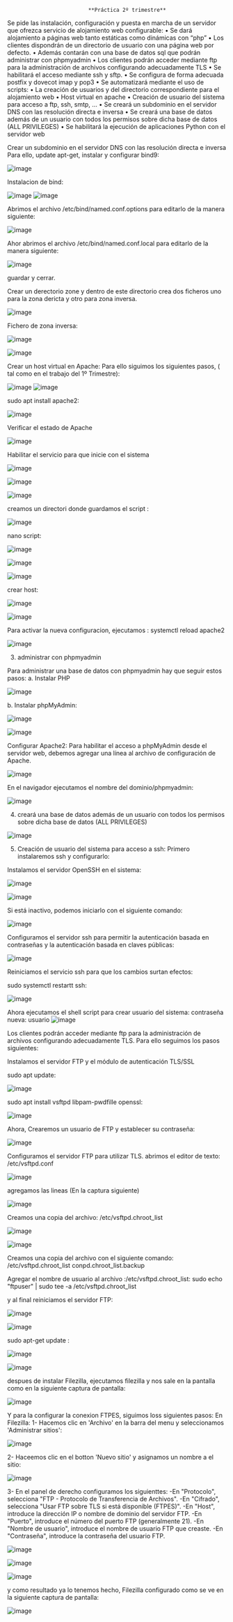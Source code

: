                               **Práctica 2º trimestre**


Se pide las instalación, configuración y puesta en marcha de un servidor que ofrezca servicio de 
alojamiento web configurable:
• Se dará alojamiento a páginas web tanto estáticas como dinámicas con “php”
• Los clientes dispondrán de un directorio de usuario con una página web por defecto. 
• Además contarán con una base de datos sql que podrán administrar con phpmyadmin
• Los clientes podrán acceder mediante ftp para la administración de archivos configurando 
adecuadamente TLS
• Se habilitará el acceso mediante ssh y sftp. 
• Se configura de forma adecuada postfix y dovecot imap y pop3
• Se automatizará mediante el uso de scripts: 
• La creación de usuarios y del directorio correspondiente para el alojamiento web
• Host virtual en apache
• Creación de usuario del sistema para acceso a ftp, ssh, smtp, …
• Se creará un subdominio en el servidor DNS con las resolución directa e inversa
• Se creará una base de datos además de un usuario con todos los permisos sobre 
dicha base de datos (ALL PRIVILEGES)
• Se habilitará la ejecución de aplicaciones Python con el servidor web

Crear un subdominio en el servidor DNS con las resolución directa e inversa
Para ello, update apt-get, instalar y configurar bind9:

![image](https://github.com/hasna2223/Trabajo-2-trimestre.-Servidor-de-alojamiento/assets/119622209/712aca5c-bc74-491d-a34b-fc72fd3bbe04)

Instalacion de bind:

![image](https://github.com/hasna2223/Trabajo-2-trimestre.-Servidor-de-alojamiento/assets/119622209/8bd5aca2-e23d-4cae-b2d5-50a9fa704540)
![image](https://github.com/hasna2223/Trabajo-2-trimestre.-Servidor-de-alojamiento/assets/119622209/36eb4152-7d89-4afa-b18e-d1f90e5d6f55)

Abrimos el archivo /etc/bind/named.conf.options para editarlo de la manera siguiente:

![image](https://github.com/hasna2223/Trabajo-2-trimestre.-Servidor-de-alojamiento/assets/119622209/08dd6fab-c509-491b-91e5-08c56396a8eb)

Ahor abrimos el archivo /etc/bind/named.conf.local para editarlo de la manera siguiente:

![image](https://github.com/hasna2223/Trabajo-2-trimestre.-Servidor-de-alojamiento/assets/119622209/37986bf2-b69b-4c9b-9ed2-5101ce5e5a7b)

guardar y cerrar.

Crear un derectorio zone y dentro de este directorio crea dos ficheros uno para la zona dericta y otro para zona inversa.

![image](https://github.com/hasna2223/Trabajo-2-trimestre.-Servidor-de-alojamiento/assets/119622209/7631f989-8d3e-4a39-92bb-0123bb0eaac5)

Fichero de zona inversa:

![image](https://github.com/hasna2223/Trabajo-2-trimestre.-Servidor-de-alojamiento/assets/119622209/20919897-0307-4b3c-a174-6e13eb277267)

![image](https://github.com/hasna2223/Trabajo-2-trimestre.-Servidor-de-alojamiento/assets/119622209/bc06fca9-ab6e-44a6-a9f1-2dd0375a0c15)

Crear un host virtual en Apache:
Para ello siguimos los siguientes pasos, ( tal como en el trabajo del 1º Trimestre):

![image](https://github.com/hasna2223/Trabajo-2-trimestre.-Servidor-de-alojamiento/assets/119622209/3160d8a9-b4ab-46ee-8b0b-8068e33ecd14)
![image](https://github.com/hasna2223/Trabajo-2-trimestre.-Servidor-de-alojamiento/assets/119622209/2d500c45-1729-4aa4-83cc-ebbc79981c85)

sudo apt install apache2: 

![image](https://github.com/hasna2223/Trabajo-2-trimestre.-Servidor-de-alojamiento/assets/119622209/8b0aee6b-01f1-4d1f-b694-a3942dc60ddb)

Verificar el estado de Apache 

![image](https://github.com/hasna2223/Trabajo-2-trimestre.-Servidor-de-alojamiento/assets/119622209/261c60f2-ba08-4555-9b6c-a17726d3893b)

Habilitar el servicio para que inicie con el sistema

![image](https://github.com/hasna2223/Trabajo-2-trimestre.-Servidor-de-alojamiento/assets/119622209/1db9dff3-f0e8-4828-9daf-62e738a401df)

![image](https://github.com/hasna2223/Trabajo-2-trimestre.-Servidor-de-alojamiento/assets/119622209/f536713b-fa6d-4b28-a0e9-d9266c9ef0aa)

![image](https://github.com/hasna2223/Trabajo-2-trimestre.-Servidor-de-alojamiento/assets/119622209/5f9bced5-edab-46d6-be8b-4798ec174c21)


creamos un directori donde guardamos el script : 

![image](https://github.com/hasna2223/Trabajo-2-trimestre.-Servidor-de-alojamiento/assets/119622209/46de8647-192e-4041-8220-ed291a5fca5e)

nano script:

![image](https://github.com/hasna2223/Trabajo-2-trimestre.-Servidor-de-alojamiento/assets/119622209/44f0eb2d-f393-4bdf-886f-30e89d247517)

![image](https://github.com/hasna2223/Trabajo-2-trimestre.-Servidor-de-alojamiento/assets/119622209/af99f597-78be-4b3e-886f-509d835d8b6d)

![image](https://github.com/hasna2223/Trabajo-2-trimestre.-Servidor-de-alojamiento/assets/119622209/2409c6d4-4ae4-4bfb-8b9e-d949f4ed1c8c)

crear host:

![image](https://github.com/hasna2223/Trabajo-2-trimestre.-Servidor-de-alojamiento/assets/119622209/2a6d1c7e-fcdf-4586-9fae-80aa9685e124)

![image](https://github.com/hasna2223/Trabajo-2-trimestre.-Servidor-de-alojamiento/assets/119622209/7412af3c-78b3-4e80-933c-6203e9ae76cc)

Para activar la nueva configuracion, ejecutamos : systemctl reload apache2

![image](https://github.com/hasna2223/Trabajo-2-trimestre.-Servidor-de-alojamiento/assets/119622209/e73f13b8-7dcd-4dc3-833f-0d934414e753)


3. administrar con phpmyadmin
   
Para administrar una base de datos con phpmyadmin hay que seguir estos pasos:
a. Instalar PHP

![image](https://github.com/hasna2223/Trabajo-2-trimestre.-Servidor-de-alojamiento/assets/119622209/f149a68f-c47a-46f1-ad24-12d3467b57db)

b. Instalar phpMyAdmin:

![image](https://github.com/hasna2223/Trabajo-2-trimestre.-Servidor-de-alojamiento/assets/119622209/3a16988f-2f12-424f-b302-2e3135af7720)

![image](https://github.com/hasna2223/Trabajo-2-trimestre.-Servidor-de-alojamiento/assets/119622209/27d764d0-47ad-44e8-aa25-55c3d3d32c6b)

Configurar Apache2: 
Para habilitar el acceso a phpMyAdmin desde el servidor web, debemos agregar una línea al archivo de configuración de Apache.

![image](https://github.com/hasna2223/Trabajo-2-trimestre.-Servidor-de-alojamiento/assets/119622209/9cfea915-bd4c-49e2-8bfd-94d7a8e11401)


En el navigador ejecutamos el nombre del dominio/phpmyadmin:

![image](https://github.com/hasna2223/Trabajo-2-trimestre.-Servidor-de-alojamiento/assets/119622209/e8e8db1c-29d6-4323-bf0d-2f74d00aa630)


4. creará una base de datos además de un usuario con todos los permisos sobre dicha base de datos (ALL PRIVILEGES)

![image](https://github.com/hasna2223/Trabajo-2-trimestre.-Servidor-de-alojamiento/assets/119622209/db21e1d2-5b6c-4ce8-bd08-97c4917a7533)

5. Creación de usuario del sistema para acceso a ssh:
Primero instalaremos ssh y configurarlo:

Instalamos el servidor OpenSSH en el sistema:

![image](https://github.com/hasna2223/Trabajo-2-trimestre.-Servidor-de-alojamiento/assets/119622209/f747b7db-3788-41b4-a9be-fabb368e92bc)


![image](https://github.com/hasna2223/Trabajo-2-trimestre.-Servidor-de-alojamiento/assets/119622209/e7a5e033-f9b6-40ce-b7af-0424f53117fd)

Si está inactivo, podemos iniciarlo con el siguiente comando:

![image](https://github.com/hasna2223/Trabajo-2-trimestre.-Servidor-de-alojamiento/assets/119622209/cc3b80a4-3183-4893-be57-79fb3d84c843)



Configuramos el servidor ssh para permitir la autenticación basada en contraseñas y la autenticación basada en claves públicas: 

![image](https://github.com/hasna2223/Trabajo-2-trimestre.-Servidor-de-alojamiento/assets/119622209/6e6a3753-68b8-48c1-a937-c8cd520c9755)

Reiniciamos el servicio ssh para que los cambios surtan efectos:

sudo systemctl restartt ssh:

![image](https://github.com/hasna2223/Trabajo-2-trimestre.-Servidor-de-alojamiento/assets/119622209/07866974-34f5-412a-bfb7-7ae1ef108c7f)

Ahora ejecutamos el shell script para crear usuario del sistema:
contraseña nueva: usuario
![image](https://github.com/hasna2223/Trabajo-2-trimestre.-Servidor-de-alojamiento/assets/119622209/bd221f6e-5143-454b-9b75-ef442a05a12b)

Los clientes podrán acceder mediante ftp para la administración de archivos configurando 
adecuadamente TLS. Para ello seguimos los pasos siguientes:

Instalamos el servidor FTP y el módulo de autenticación TLS/SSL

sudo apt update:

![image](https://github.com/hasna2223/Trabajo-2-trimestre.-Servidor-de-alojamiento/assets/119622209/44a091d1-d835-4713-9d4e-556bf9c0f6ee)

sudo apt install vsftpd libpam-pwdfille openssl:

![image](https://github.com/hasna2223/Trabajo-2-trimestre.-Servidor-de-alojamiento/assets/119622209/3e451769-e388-4922-9047-04c76409b827)

Ahora, Crearemos un usuario de FTP y establecer su contraseña:

![image](https://github.com/hasna2223/Trabajo-2-trimestre.-Servidor-de-alojamiento/assets/119622209/5044b55e-1987-4e66-96bf-7c5d7a9e6341)

Configuramos el servidor FTP para utilizar TLS. abrimos el editor de texto: /etc/vsftpd.conf

![image](https://github.com/hasna2223/Trabajo-2-trimestre.-Servidor-de-alojamiento/assets/119622209/2602bab6-6c6c-4b6b-b65b-7526f27b39c9)

agregamos las lineas (En la captura siguiente) 

![image](https://github.com/hasna2223/Trabajo-2-trimestre.-Servidor-de-alojamiento/assets/119622209/a1f75ffe-0d62-4514-9f36-7c0009e4040e)

Creamos una copia del archivo: /etc/vsftpd.chroot_list

![image](https://github.com/hasna2223/Trabajo-2-trimestre.-Servidor-de-alojamiento/assets/119622209/b09bf463-a937-41a4-a022-a5749a63cfa3)

![image](https://github.com/hasna2223/Trabajo-2-trimestre.-Servidor-de-alojamiento/assets/119622209/fec96340-50a2-429f-ba66-ef150254c040)

Creamos una copia del archivo con el siguiente comando:
/etc/vsftpd.chroot_list conpd.chroot_list.backup 

Agregar el nombre de usuario al archivo :/etc/vsftpd.chroot_list:
sudo echo "ftpuser" | sudo tee -a /etc/vsftpd.chroot_list

y al final reiniciamos el servidor FTP:

![image](https://github.com/hasna2223/Trabajo-2-trimestre.-Servidor-de-alojamiento/assets/119622209/ae730ace-f0ad-4baa-904c-ce688a33987f)

![image](https://github.com/hasna2223/Trabajo-2-trimestre.-Servidor-de-alojamiento/assets/119622209/2a062da1-ef8d-4bce-ac4b-e58bc32e7870)


sudo apt-get update :

![image](https://github.com/hasna2223/Trabajo-2-trimestre.-Servidor-de-alojamiento/assets/119622209/87064235-e0df-4d3a-9e96-f7d55aaff0a1)

![image](https://github.com/hasna2223/Trabajo-2-trimestre.-Servidor-de-alojamiento/assets/119622209/dd7ea1ca-7b13-4b7a-9817-16effb634666)

despues de instalar Filezilla, ejecutamos filezilla y nos sale en la pantalla como en la siguiente captura de pantalla:

![image](https://github.com/hasna2223/Trabajo-2-trimestre.-Servidor-de-alojamiento/assets/119622209/5c9892db-6a93-4b3a-8f34-73ddb899cdc0)

Y para la configurar la conexion FTPES, siguimos loss siguientes pasos: 
En Filezilla:
  1- Hacemos clic en 'Archivo' en la barra del menu y seleccionamos 'Administrar sitios':

  ![image](https://github.com/hasna2223/Trabajo-2-trimestre.-Servidor-de-alojamiento/assets/119622209/e6500573-d7e8-4a6f-8609-87757cd4209c)


  2- Haceemos clic en el botton 'Nuevo sitio' y asignamos un nombre a el sitio:
  
![image](https://github.com/hasna2223/Trabajo-2-trimestre.-Servidor-de-alojamiento/assets/119622209/f9754e4a-56d6-4865-8f16-ca63315fb5f2)

  3- En el panel de derecho configuramos los siguienttes:
-En "Protocolo", selecciona "FTP - Protocolo de Transferencia de Archivos".
-En "Cifrado", selecciona "Usar FTP sobre TLS si está disponible (FTPES)".
-En "Host", introduce la dirección IP o nombre de dominio del servidor FTP.
-En "Puerto", introduce el número del puerto FTP (generalmente 21).
-En "Nombre de usuario", introduce el nombre de usuario FTP que creaste.
-En "Contraseña", introduce la contraseña del usuario FTP.

![image](https://github.com/hasna2223/Trabajo-2-trimestre.-Servidor-de-alojamiento/assets/119622209/e363b49d-617e-40ac-a15a-8b27ec0a9457)

![image](https://github.com/hasna2223/Trabajo-2-trimestre.-Servidor-de-alojamiento/assets/119622209/2e9a14d7-3b8e-491d-b819-20961c8515c2)

![image](https://github.com/hasna2223/Trabajo-2-trimestre.-Servidor-de-alojamiento/assets/119622209/625a252d-1b51-49d5-abe6-fc0dc2969f00)

y como resultado ya lo tenemos hecho, Filezilla configurado como se ve en la siguiente captura de pantalla: 

![image](https://github.com/hasna2223/Trabajo-2-trimestre.-Servidor-de-alojamiento/assets/119622209/8c19bdf2-4f4a-49c9-a793-5d5165e8464e)


